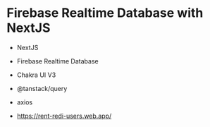 # Firebase Realtime Database with NextJS

- NextJS
- Firebase Realtime Database
- Chakra UI V3
- @tanstack/query
- axios

- https://rent-redi-users.web.app/
